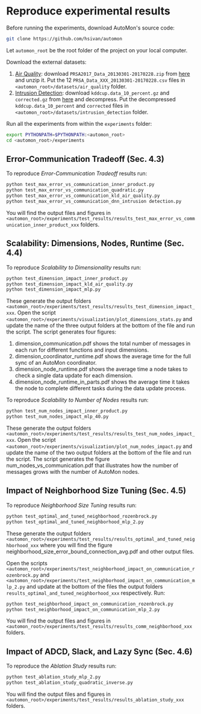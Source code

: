 # Reproduce experimental results

Before running the experiments, download AutoMon's source code:
```bash
git clone https://github.com/hsivan/automon
```
Let `automon_root` be the root folder of the project on your local computer.

Download the external datasets:
1. [Air Quality](https://archive.ics.uci.edu/ml/datasets/Beijing+Multi-Site+Air-Quality+Data):
download `PRSA2017_Data_20130301-20170228.zip` from [here](https://archive.ics.uci.edu/ml/machine-learning-databases/00501/) and unzip it.
Put the 12 `PRSA_Data_XXX_20130301-20170228.csv` files in `<automon_root>/datasets/air_quality` folder.
2. [Intrusion Detection](http://kdd.ics.uci.edu/databases/kddcup99/kddcup99.html):
download `kddcup.data_10_percent.gz` and `corrected.gz` from [here](http://kdd.ics.uci.edu/databases/kddcup99/kddcup99.html) and decompress.
Put the decompressed `kddcup.data_10_percent` and `corrected` files in `<automon_root>/datasets/intrusion_detection` folder.

Run all the experiments from within the `experiments` folder:
```bash
export PYTHONPATH=$PYTHONPATH:<automon_root>
cd <automon_root>/experiments
```

## Error-Communication Tradeoff (Sec. 4.3)
To reproduce _Error-Communication Tradeoff_ results run:
```bash
python test_max_error_vs_communication_inner_product.py
python test_max_error_vs_communication_quadratic.py
python test_max_error_vs_communication_kld_air_quality.py
python test_max_error_vs_communication_dnn_intrusion detection.py
```
You will find the output files and figures in `<automon_root>/experiments/test_results/results_test_max_error_vs_communication_inner_product_xxx` folders.

## Scalability: Dimensions, Nodes, Runtime (Sec. 4.4)
To reproduce _Scalability to Dimensionality_ results run:
```bash
python test_dimension_impact_inner_product.py
python test_dimension_impact_kld_air_quality.py
python test_dimension_impact_mlp.py
```
These generate the output folders `<automon_root>/experiments/test_results/results_test_dimension_impact_xxx`.
Open the script `<automon_root>/experiments/visualization/plot_dimensions_stats.py` and update the name of the three output folders
at the bottom of the file and run the script.
The script generates four figures:
1. dimension_communication.pdf shows the total number of messages in each run for different functions and input dimensions.
2. dimension_coordinator_runtime.pdf shows the average time for the full sync of an AutoMon coordinator.
3. dimension_node_runtime.pdf shows the average time a node takes to check a single data update for each dimension.
4. dimension_node_runtime_in_parts.pdf shows the average time it takes the node to complete different tasks during the data update process.

To reproduce _Scalability to Number of Nodes_ results run:
```bash
python test_num_nodes_impact_inner_product.py
python test_num_nodes_impact_mlp_40.py
```
These generate the output folders `<automon_root>/experiments/test_results/results_test_num_nodes_impact_xxx`.
Open the script `<automon_root>/experiments/visualization/plot_num_nodes_impact.py` and update the name of the two output folders
at the bottom of the file and run the script.
The script generates the figure num_nodes_vs_communication.pdf that illustrates how the number of messages grows with
the number of AutoMon nodes.

## Impact of Neighborhood Size Tuning (Sec. 4.5)
To reproduce _Neighborhood Size Tuning_ results run:
```bash
python test_optimal_and_tuned_neighborhood_rozenbrock.py
python test_optimal_and_tuned_neighborhood_mlp_2.py
```
These generate the output folders `<automon_root>/experiments/test_results/results_optimal_and_tuned_neighborhood_xxx` where you will find the
figure neighborhood_size_error_bound_connection_avg.pdf and other output files.

Open the scripts `<automon_root>/experiments/test_neighborhood_impact_on_communication_rozenbrock.py` and `<automon_root>/experiments/test_neighborhood_impact_on_communication_mlp_2.py`
and update at the bottom of the files the output folders `results_optimal_and_tuned_neighborhood_xxx` respectively. Run:
```bash
python test_neighborhood_impact_on_communication_rozenbrock.py
python test_neighborhood_impact_on_communication_mlp_2.py
```
You will find the output files and figures in `<automon_root>/experiments/test_results/results_comm_neighborhood_xxx` folders.

## Impact of ADCD, Slack, and Lazy Sync (Sec. 4.6)
To reproduce the _Ablation Study_ results run:
```bash
python test_ablation_study_mlp_2.py
python test_ablation_study_quadratic_inverse.py
```
You will find the output files and figures in `<automon_root>/experiments/test_results/results_ablation_study_xxx` folders.
